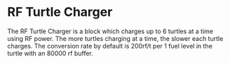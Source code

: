 # RF Turtle Charger

The RF Turtle Charger is a block which charges up to 6 turtles at a time using RF power. The more turtles charging at a
 time, the slower each turtle charges. The conversion rate by default is 200rf/t per 1 fuel level in the turtle with an 
 80000 rf buffer.